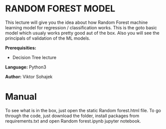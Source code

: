 # RANDOM FOREST MODEL

This lecture will give you the idea about how Random Forest machine learning model for regression / classification works. This is the goto basic model which usualy works pretty good aut of the box. Also you will see the principals of validation of the ML models.

**Prerequisities:** 
* Decision Tree lecture

**Language:** Python3

**Author:** Viktor Sohajek

# Manual
To see what is in the box, just open the static Random forest.html file. To go through the code, just download the folder, install packages from requirements.txt and open Random forest.ipynb jupyter notebook.

